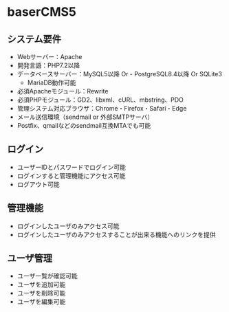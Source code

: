 # baserCMS5

## システム要件
- Webサーバー：Apache
- 開発言語：PHP7.2以降
- データベースサーバー：MySQL5以降 Or - PostgreSQL8.4以降 Or SQLite3
    - MariaDB動作可能
- 必須Apacheモジュール：Rewrite
- 必須PHPモジュール：GD2、libxml、cURL、mbstring、PDO
- 管理システム対応ブラウザ：Chrome・Firefox・Safari・Edge
- メール送信環境（sendmail or 外部SMTPサーバ）
- Postfix、qmailなどのsendmail互換MTAでも可能


## ログイン
- ユーザーIDとパスワードでログイン可能
- ログインすると管理機能にアクセス可能
- ログアウト可能

## 管理機能
- ログインしたユーザのみアクセス可能
- ログインしたユーザのみアクセスすることが出来る機能へのリンクを提供

## ユーザ管理
- ユーザ一覧が確認可能
- ユーザを追加可能
- ユーザを削除可能
- ユーザを編集可能
